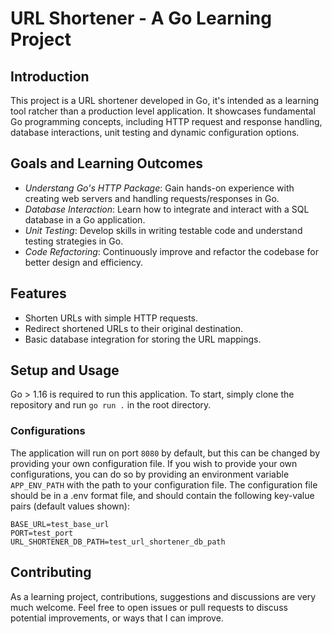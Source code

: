 # URL Shortener - A Go Learning Project
## Introduction
This project is a URL shortener developed in Go, it's intended as a learning tool ratcher than a production level application. It showcases fundamental Go programming concepts, including HTTP request and response handling, database interactions, unit testing and dynamic configuration options.

## Goals and Learning Outcomes
- *Understang Go's HTTP Package*: Gain hands-on experience with creating web servers and handling requests/responses in Go.
- *Database Interaction*: Learn how to integrate and interact with a SQL database in a Go application.
- *Unit Testing*: Develop skills in writing testable code and understand testing strategies in Go.
- *Code Refactoring*: Continuously improve and refactor the codebase for better design and efficiency.

## Features
- Shorten URLs with simple HTTP requests.
- Redirect shortened URLs to their original destination.
- Basic database integration for storing the URL mappings.

## Setup and Usage
Go > 1.16 is required to run this application.
To start, simply clone the repository and run `go run .` in the root directory.

### Configurations
The application will run on port `8080` by default, but this can be changed by providing your own configuration file.
If you wish to provide your own configurations, you can do so by providing an environment variable `APP_ENV_PATH` with the path to your configuration file.
The configuration file should be in a .env format file, and should contain the following key-value pairs (default values shown):
```
BASE_URL=test_base_url
PORT=test_port
URL_SHORTENER_DB_PATH=test_url_shortener_db_path
```

## Contributing
As a learning project, contributions, suggestions and discussions are very much welcome. Feel free to open issues or pull requests to discuss potential improvements, or ways that I can improve.
